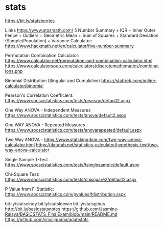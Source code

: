 # stats
https://bit.ly/statsberries

Links https://www.atozmath.com/ 
5 Number Summary + IQR + Inner Outer Fence + Outliers + Geometric Mean + Sum of Squares + Standard Deviation (Sample/Population) + Variance Calculator:
https://www.hackmath.net/en/calculator/five-number-summary 

Permutation Combination Calculator:
https://www.calculator.net/permutation-and-combination-calculator.html 
https://www.calculatorsoup.com/calculators/discretemathematics/combinations.php  

Binomial Distribution (Singular and Cumulative)
https://stattrek.com/online-calculator/binomial 

Pearson's Correlation Coefficient:
https://www.socscistatistics.com/tests/pearson/default2.aspx 

One Way ANOVA - Independent Measures
https://www.socscistatistics.com/tests/anova/default2.aspx  

One WAY ANOVA - Repeated Measures
https://www.socscistatistics.com/tests/anovarepeated/default.aspx  

Two Way ANOVA - 
https://www.statskingdom.com/two-way-anova-calculator.html 
https://datatab.net/statistics-calculator/hypothesis-test/two-way-anova-calculator 

Single Sample T-Test
https://www.socscistatistics.com/tests/tsinglesample/default.aspx 

Chi-Square Test:
https://www.socscistatistics.com/tests/chisquare2/default2.aspx 

P Value from F-Statistic:
https://www.socscistatistics.com/pvalues/fdistribution.aspx 

bit.ly/statscindy 
bit.ly/statsleewin 
bit.ly/statsgibus 
http://bit.ly/basicstatsnotes 
https://github.com/Jasmine-Raisya/BASICSTATS_FinalExam/blob/main/README.md 
https://github.com/smoliguana/aduhstats
